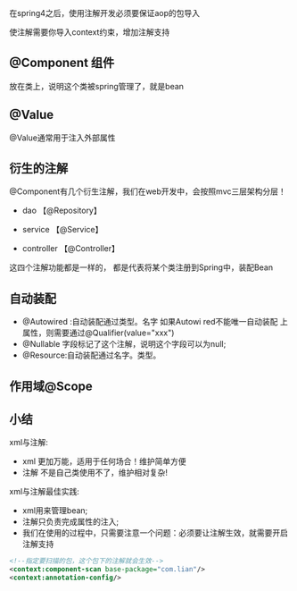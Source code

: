 在spring4之后，使用注解开发必须要保证aop的包导入

使注解需要你导入context约束，增加注解支持



## @Component 组件

放在类上，说明这个类被spring管理了，就是bean

## @Value

@Value通常用于注入外部属性

## 衍生的注解

@Component有几个衍生注解，我们在web开发中，会按照mvc三层架构分层！

- dao 【@Repository】
- service 【@Service】

- controller 【@Controller】

这四个注解功能都是一样的， 都是代表将某个类注册到Spring中，装配Bean

## 自动装配

- @Autowired :自动装配通过类型。名字
如果Autowi red不能唯一自动装配 上属性，则需要通过@Qualifier(value="xxx")
- @Nullable 字段标记了这个注解，说明这个字段可以为null; 
- @Resource:自动装配通过名字。类型。

## 作用域@Scope



## 小结

xml与注解:

- xml 更加万能，适用于任何场合！维护简单方便
- 注解 不是自己类使用不了，维护相对复杂!

xml与注解最佳实践:

- xml用来管理bean;
- 注解只负责完成属性的注入;
- 我们在使用的过程中，只需要注意一个问题：必须要让注解生效，就需要开启注解支持

```xml
<!--指定要扫描的包，这个包下的注解就会生效-->
<context:component-scan base-package="com.lian"/>
<context:annotation-config/>
```

